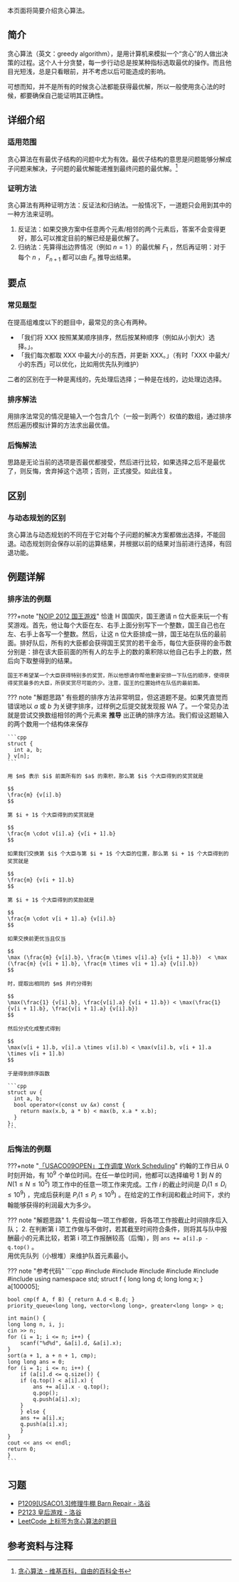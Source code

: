 本页面将简要介绍贪心算法。

## 简介

贪心算法（英文：greedy algorithm），是用计算机来模拟一个“贪心”的人做出决策的过程。这个人十分贪婪，每一步行动总是按某种指标选取最优的操作。而且他目光短浅，总是只看眼前，并不考虑以后可能造成的影响。

可想而知，并不是所有的时候贪心法都能获得最优解，所以一般使用贪心法的时候，都要确保自己能证明其正确性。

## 详细介绍

### 适用范围

贪心算法在有最优子结构的问题中尤为有效。最优子结构的意思是问题能够分解成子问题来解决，子问题的最优解能递推到最终问题的最优解。[^ref1]

### 证明方法

贪心算法有两种证明方法：反证法和归纳法。一般情况下，一道题只会用到其中的一种方法来证明。

1. 反证法：如果交换方案中任意两个元素/相邻的两个元素后，答案不会变得更好，那么可以推定目前的解已经是最优解了。
2. 归纳法：先算得出边界情况（例如 $n = 1$ ）的最优解 $F_1$ ，然后再证明：对于每个 $n$ ， $F_{n+1}$ 都可以由 $F_{n}$ 推导出结果。

## 要点

### 常见题型

在提高组难度以下的题目中，最常见的贪心有两种。

- 「我们将 XXX 按照某某顺序排序，然后按某种顺序（例如从小到大）选择。」。
- 「我们每次都取 XXX 中最大/小的东西，并更新 XXX。」（有时「XXX 中最大/小的东西」可以优化，比如用优先队列维护）

二者的区别在于一种是离线的，先处理后选择；一种是在线的，边处理边选择。

### 排序解法

用排序法常见的情况是输入一个包含几个（一般一到两个）权值的数组，通过排序然后遍历模拟计算的方法求出最优值。

### 后悔解法

思路是无论当前的选项是否最优都接受，然后进行比较，如果选择之后不是最优了，则反悔，舍弃掉这个选项；否则，正式接受。如此往复。

## 区别

### 与动态规划的区别

贪心算法与动态规划的不同在于它对每个子问题的解决方案都做出选择，不能回退。动态规划则会保存以前的运算结果，并根据以前的结果对当前进行选择，有回退功能。

## 例题详解

### 排序法的例题

???+note "[NOIP 2012 国王游戏](https://vijos.org/p/1779)"
    恰逢 H 国国庆，国王邀请 n 位大臣来玩一个有奖游戏。首先，他让每个大臣在左、右手上面分别写下一个整数，国王自己也在左、右手上各写一个整数。然后，让这 n 位大臣排成一排，国王站在队伍的最前面。排好队后，所有的大臣都会获得国王奖赏的若干金币，每位大臣获得的金币数分别是：排在该大臣前面的所有人的左手上的数的乘积除以他自己右手上的数，然后向下取整得到的结果。

    国王不希望某一个大臣获得特别多的奖赏，所以他想请你帮他重新安排一下队伍的顺序，使得获得奖赏最多的大臣，所获奖赏尽可能的少。注意，国王的位置始终在队伍的最前面。

??? note "解题思路"
    有些题的排序方法非常明显，但这道题不是。如果凭直觉而错误地以 $a$ 或 $b$ 为关键字排序，过样例之后提交就发现报 WA 了。一个常见办法就是尝试交换数组相邻的两个元素来 **推导** 出正确的排序方法。我们假设这题输入的两个数用一个结构体来保存
    
    ```cpp
    struct {
      int a, b;
    } v[n];
    ```
    
    用 $m$ 表示 $i$ 前面所有的 $a$ 的乘积，那么第 $i$ 个大臣得到的奖赏就是
    
    $$
    \frac{m} {v[i].b}
    $$
    
    第 $i + 1$ 个大臣得到的奖赏就是
    
    $$
    \frac{m \cdot v[i].a} {v[i + 1].b}
    $$
    
    如果我们交换第 $i$ 个大臣与第 $i + 1$ 个大臣的位置，那么第 $i + 1$ 个大臣得到的奖赏就是
    
    $$
    \frac{m} {v[i + 1].b}
    $$
    
    第 $i + 1$ 个大臣得到的奖励就是
    
    $$
    \frac{m \cdot v[i + 1].a} {v[i].b}
    $$
    
    如果交换前更优当且仅当
    
    $$
    \max (\frac{m} {v[i].b}, \frac{m \times v[i].a} {v[i + 1].b})  < \max (\frac{m} {v[i + 1].b}, \frac{m \times v[i + 1].a} {v[i].b})
    $$
    
    时，提取出相同的 $m$ 并约分得到
    
    $$
    \max(\frac{1} {v[i].b}, \frac{v[i].a} {v[i + 1].b}) < \max(\frac{1} {v[i + 1].b}, \frac{v[i + 1].a} {v[i].b})
    $$
    
    然后分式化成整式得到
    
    $$
    \max(v[i + 1].b, v[i].a \times v[i].b) < \max(v[i].b, v[i + 1].a \times v[i + 1].b)
    $$
    
    于是得到排序函数
    
    ```cpp
    struct uv {
      int a, b;
      bool operator<(const uv &x) const {
        return max(x.b, a * b) < max(b, x.a * x.b);
      }
    };
    ```

### 后悔法的例题

???+note "[「USACO09OPEN」工作调度 Work Scheduling](https://www.luogu.com.cn/problem/P2949)"
    约翰的工作日从 $0$ 时刻开始，有 $10^9$ 个单位时间。在任一单位时间，他都可以选择编号 $1$ 到 $N$ 的 $N(1 \leq N \leq 10^5)$ 项工作中的任意一项工作来完成。工作 $i$ 的截止时间是 $D_i(1 \leq D_i \leq 10^9)$ ，完成后获利是 $P_i( 1\leq P_i\leq 10^9 )$ 。在给定的工作利润和截止时间下，求约翰能够获得的利润最大为多少。

??? note "解题思路"
    1. 先假设每一项工作都做，将各项工作按截止时间排序后入队；
    2.  在判断第 i 项工作做与不做时，若其截至时间符合条件，则将其与队中报酬最小的元素比较，若第 i 项工作报酬较高（后悔），则 `ans += a[i].p - q.top()` 。  
        用优先队列（小根堆）来维护队首元素最小。

??? note "参考代码"
    ```cpp
    #include <algorithm>
    #include <cmath>
    #include <cstdio>
    #include <cstring>
    #include <iostream>
    #include <queue>
    using namespace std;
    struct f {
      long long d;
      long long x;
    } a[100005];

    bool cmp(f A, f B) { return A.d < B.d; }
    priority_queue<long long, vector<long long>, greater<long long> > q;

    int main() {
    long long n, i, j;
    cin >> n;
    for (i = 1; i <= n; i++) {
        scanf("%d%d", &a[i].d, &a[i].x);
    }
    sort(a + 1, a + n + 1, cmp);
    long long ans = 0;
    for (i = 1; i <= n; i++) {
        if (a[i].d <= q.size()) {
        if (q.top() < a[i].x) {
            ans += a[i].x - q.top();
            q.pop();
            q.push(a[i].x);
        }
        } else {
        ans += a[i].x;
        q.push(a[i].x);
        }
    }
    cout << ans << endl;
    return 0;
    }
    ```

## 习题

-  [P1209\[USACO1.3\]修理牛棚 Barn Repair - 洛谷](https://www.luogu.com.cn/problem/P1209) 
-  [P2123 皇后游戏 - 洛谷](https://www.luogu.com.cn/problem/P2123) 
-  [LeetCode 上标签为贪心算法的题目](https://leetcode-cn.com/tag/greedy/) 

## 参考资料与注释

[^ref1]:  [贪心算法 - 维基百科，自由的百科全书](https://zh.wikipedia.org/wiki/%E8%B4%AA%E5%BF%83%E7%AE%97%E6%B3%95) 
